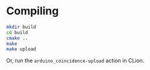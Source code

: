 # Compiling
```bash
mkdir build
cd build
cmake ..
make
make upload
```

Or, run the `arduino_coincidence-upload` action in CLion.
